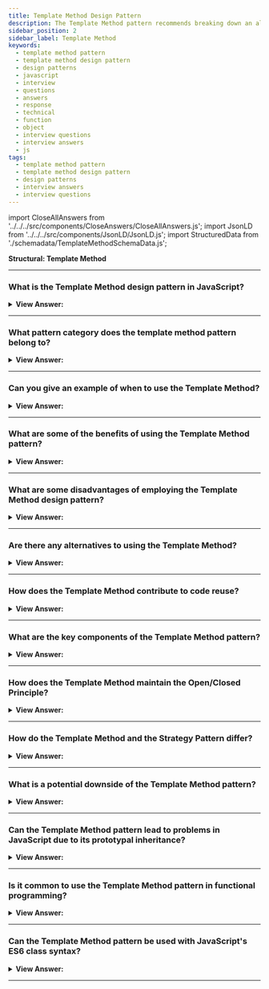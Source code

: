 ```yaml
---
title: Template Method Design Pattern
description: The Template Method pattern recommends breaking down an algorithm into a series of steps and then turning these steps into methods.
sidebar_position: 2
sidebar_label: Template Method
keywords:
  - template method pattern
  - template method design pattern
  - design patterns
  - javascript
  - interview
  - questions
  - answers
  - response
  - technical
  - function
  - object
  - interview questions
  - interview answers
  - js
tags:
  - template method pattern
  - template method design pattern
  - design patterns
  - interview answers
  - interview questions
---
```


import CloseAllAnswers from '../../../src/components/CloseAnswers/CloseAllAnswers.js';
import JsonLD from '../../../src/components/JsonLD/JsonLD.js';
import StructuredData from './schemadata/TemplateMethodSchemaData.js';

<JsonLD data={StructuredData} />

<head>
  <title>Template Method Design Pattern | JavaScript Interview Questions</title>
</head>

**Structural: Template Method**

<CloseAllAnswers />

---

### What is the Template Method design pattern in JavaScript?

<details className='answer'>
  <summary>
    <strong>View Answer:</strong>
  </summary>
  <div>
  <div>
      <strong>Interview Response:</strong> It's a behavioral pattern that defines a program skeleton in a method, deferring some steps to subclasses, which lets subclasses redefine certain steps of an algorithm without changing its structure.
    </div><br/>
    <div>
      <strong>Technical Response:</strong> The Template Method is a behavioral design pattern that defines the skeleton of an algorithm in the base class but lets subclasses override specific steps of the algorithm without changing its structure. In JavaScript, you can use a base class with methods that subclasses can override.
    </div>
    <div>
</div><br />
  <div><strong className="codeExample">Code Example:</strong><br /><br />

<img src="/img/javascript-template-method.jpg" /><br /><br />

**This pattern's objects are as follows:**

**AbstractClass** -- example code: _datastore_

- It provides a way for clients to use the template method.
- It uses the template method to define the basic steps of an algorithm.
- It provides hooks (through method overriding) for a client developer to use in implementing the Steps.

**ConcreteClass** -- example code: _MySQL_

- carries out the primitive Steps described in AbstractClass.

<br/>

Here's an example of how to implement the Template Method pattern in modern JavaScript:

```javascript
// This is the base class that contains the template method and common steps.
class Bread {
  // This is the template method.
  bakeBread() {
    this.mixIngredients();
    this.firstProving();
    this.shapeDough();
    this.secondProving();
    this.bake();
  }

  // These are the steps that are the same for all breads.
  mixIngredients() {
    console.log('Ingredients mixed for standard bread.');
  }

  firstProving() {
    console.log('First proving completed.');
  }

  shapeDough() {
    throw new Error('You have to implement the method shapeDough!');
  }

  secondProving() {
    console.log('Second proving completed.');
  }

  bake() {
    throw new Error('You have to implement the method bake!');
  }
}

// This is a concrete class that implements the varying steps.
class SourdoughBread extends Bread {
  shapeDough() {
    console.log('Dough shaped into a rustic loaf for sourdough bread.');
  }

  bake() {
    console.log('Sourdough bread baked at 230 degrees Celsius for 40 minutes.');
  }
}

// This is another concrete class that implements the varying steps.
class Baguette extends Bread {
  shapeDough() {
    console.log('Dough shaped into a long, thin cylinder for baguette.');
  }

  bake() {
    console.log('Baguette baked at 240 degrees Celsius for 20 minutes.');
  }
}

// Usage:
let bread = new SourdoughBread();
bread.bakeBread();

bread = new Baguette();
bread.bakeBread();
```

When you run this program, you'll see the steps of baking bread printed out. The steps that are the same for all breads are implemented in the base class, while the steps that can vary depending on the type of bread (shaping the dough and baking) are implemented in the subclasses. The `bakeBread` method in the base class is the template method, and it dictates the sequence of steps for baking bread.

</div>
 </div>

</details>

---

### What pattern category does the template method pattern belong to?

<details>
  <summary>
    <strong>View Answer:</strong>
  </summary>
  <div>
    <div>
      <strong>Interview Response:</strong> The template method pattern belongs to the behavioral design pattern category in JavaScript, which focuses on communication between objects and how they interact.
    </div>
  </div>
</details>

---

### Can you give an example of when to use the Template Method?

<details>
  <summary>
    <strong>View Answer:</strong>
  </summary>
  <div>
  <div>
      <strong>Interview Response:</strong> You can use the Template Method when you want to let clients extend only particular steps of an algorithm, but not the whole algorithm or its structure.
    </div>
    <br />
    <div>
      <strong>Technical Response:</strong> The template method pattern is useful when you want to define a skeletal structure of an algorithm in JavaScript and allow subclasses to customize some steps.<br/><br/><strong>When to Use the Template Method Pattern:</strong>
    </div>
    <br />
    <div></div>

- The template method pattern solves the problem by employing an algorithm with various versions. You need to divide your method into additional steps implemented in the abstract class when the different implementations share them. On the other hand, we implement the various steps in the concrete classes.
- Another compelling use case for this approach is when you have copied and pasted code (private functions) between various classes.
- Finally, you can employ this strategy if most of your classes exhibit similar tendencies.

<br />
  </div>
</details>

---

### What are some of the benefits of using the Template Method pattern?

<details>
  <summary>
    <strong>View Answer:</strong>
  </summary>
  <div>
  <div>
      <strong>Interview Response:</strong> Benefits of using the Template Method pattern in JavaScript include promoting code reuse, reducing duplication, and providing a clear and flexible structure for algorithms.
    </div>
    <br />
    <div>
      <strong>Technical Response:</strong> Benefits of the Template Method Pattern
    </div>
    <br />
    <div></div>

- It's relatively easy to create a concrete implementation of an algorithm because you're removing common parts of the problem domain using an abstract class.
- Clean code because you avoid duplicate code.
- Ever cleaner code because you separate the algorithm into private methods or functions that are simpler and easier to test.

<br />
  </div>
</details>

---

### What are some disadvantages of employing the Template Method design pattern?

<details>
  <summary>
    <strong>View Answer:</strong>
  </summary>
  <div>
  <div>
      <strong>Interview Response:</strong> Disadvantages of using the Template Method pattern in JavaScript include increased complexity due to the added abstraction layer, and reduced flexibility in the overall design.
    </div>
    <br />
    <div>
      <strong>Technical Response:</strong> Drawbacks of the Template Method Pattern.
    </div>
    <br />
    <div></div>

- You may violate the Liskov Substitution Principle by suppressing a default step implementation through a subclass.
- Some clients may be the only reason the template pattern imposes a specific design.
- The template design is more adaptable than other patterns, and modifications at the high or low level might disrupt implementation, making maintenance difficult.

<br />
  </div>
</details>

---

### Are there any alternatives to using the Template Method?

<details>
  <summary>
    <strong>View Answer:</strong>
  </summary>
  <div>
  <div>
      <strong>Interview Response:</strong> Yes, some alternatives to the Template Method pattern in JavaScript include the Strategy pattern, the Command pattern, and the Decorator pattern.
    </div><br />
    <div>
      <strong>Technical Response:</strong> Yes, there are several alternatives to the Template Method pattern in JavaScript, including the Strategy pattern, which uses composition instead of inheritance, the Command pattern, which encapsulates requests as objects, and the Decorator pattern, which adds functionality to objects dynamically at runtime.
    </div>
  </div>
</details>

---

### How does the Template Method contribute to code reuse?

<details>
  <summary><strong>View Answer:</strong></summary>
  <div>
  <div><strong>Interview Response:</strong> It promotes code reuse by encapsulating common behavior in a superclass while allowing subclasses to implement specific behavior.
  </div>
  </div>
</details>

---

### What are the key components of the Template Method pattern?

<details>
  <summary><strong>View Answer:</strong></summary>
  <div>
  <div><strong>Interview Response:</strong> The key components are an abstract class with a template method containing the algorithm skeleton, and concrete classes that implement these operations.
  </div><br />
  <div><strong className="codeExample">Code Example:</strong><br /><br />

  <div></div>

```javascript
// Abstract base class
class AbstractClass {
  // Template method
  templateMethod() {
    this.primitiveOperation1();
    this.primitiveOperation2();
  }

  // Default operation
  primitiveOperation1() {
    console.log('Primitive operation 1 from AbstractClass');
  }

  // Abstract operation
  primitiveOperation2() {
    throw new Error('You have to implement the method primitiveOperation2!');
  }
}

// Concrete subclass
class ConcreteClass extends AbstractClass {
  // Overriding abstract operation
  primitiveOperation2() {
    console.log('Primitive operation 2 from ConcreteClass');
  }
}

// Usage:
let instance = new ConcreteClass();
instance.templateMethod();
```

In this code:

- `AbstractClass` is the abstract base class. It contains the template method (`templateMethod`), a default step method (`primitiveOperation1`), and an abstract step method (`primitiveOperation2`).

- `templateMethod` is the template method. It calls `primitiveOperation1` and `primitiveOperation2` in a specific order.

- `primitiveOperation1` is a default step method, which is defined in the base class and is the same for all subclasses.

- `primitiveOperation2` is an abstract step method, which must be implemented by each subclass.

- `ConcreteClass` is a concrete subclass that inherits from `AbstractClass` and implements `primitiveOperation2`.

When you run this code, the output demonstrates that the template method has dictated the order of execution of the operations and that the operation overridden in the subclass has been successfully executed.

  </div>
  </div>
</details>

---

### How does the Template Method maintain the Open/Closed Principle?

<details>
  <summary><strong>View Answer:</strong></summary>
  <div>
  <div><strong>Interview Response:</strong> It maintains the Open/Closed Principle by allowing new steps to be added in subclasses without modifying the abstract class or the algorithm's structure.
  </div>
  </div>
</details>

---

### How do the Template Method and the Strategy Pattern differ?

<details>
  <summary><strong>View Answer:</strong></summary>
  <div>
  <div><strong>Interview Response:</strong> The Strategy Pattern uses composition to change parts of the algorithm, while the Template Method uses inheritance to modify parts of the algorithm.
  </div>
  </div>
</details>

---

### What is a potential downside of the Template Method pattern?

<details>
  <summary><strong>View Answer:</strong></summary>
  <div>
  <div><strong>Interview Response:</strong> One downside is that you might create a superclass with a large template method that's difficult to understand and maintain.
  </div>
  </div>
</details>

---

### Can the Template Method pattern lead to problems in JavaScript due to its prototypal inheritance?

<details>
  <summary><strong>View Answer:</strong></summary>
  <div>
  <div><strong>Interview Response:</strong> Yes, Template Method pattern can lead to problems due to JavaScript's prototypal inheritance, such as difficulty with method overriding, lack of clear abstract classes, and potential confusion with this context. <strong>Note:</strong> It should be noted that ES6 classes are the best way to implement the Template Method.
  </div>
  </div>
</details>

---

### Is it common to use the Template Method pattern in functional programming?

<details>
  <summary><strong>View Answer:</strong></summary>
  <div>
  <div><strong>Interview Response:</strong> No, it's less common since functional programming discourages the use of mutable state and often prefers composition over inheritance.
  </div>
  </div>
</details>

---

### Can the Template Method pattern be used with JavaScript's ES6 class syntax?

<details>
  <summary><strong>View Answer:</strong></summary>
  <div>
  <div><strong>Interview Response:</strong> Yes, the ES6 class syntax supports the key concepts needed for the Template Method pattern, including inheritance and method overriding.
  </div><br />
  <div><strong className="codeExample">Code Example:</strong><br /><br />

  <div></div>

```javascript
// Abstract class
class AbstractClass {
  // Template method
  templateMethod() {
    this.primitiveOperation1();
    this.primitiveOperation2();
  }

  primitiveOperation1() {
    console.log('Primitive operation 1 is running...');
  }

  primitiveOperation2() {
    throw new Error('Method \'primitiveOperation2\' is not implemented');
  }
}

// Concrete class
class ConcreteClass extends AbstractClass {
  primitiveOperation2() {
    console.log('Primitive operation 2 is running...');
  }
}

// Usage:
const concreteInstance = new ConcreteClass();
concreteInstance.templateMethod();
```

In this example, `AbstractClass` is the abstract class with a template method (`templateMethod`) and two primitive operations. `ConcreteClass` is a concrete class that extends `AbstractClass` and implements `primitiveOperation2`. This code runs the template method on an instance of `ConcreteClass`, which executes the two primitive operations in order.

  </div>
  </div>
</details>

---
